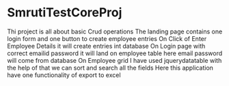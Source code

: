# SmrutiTestCoreProj
Thi project is all about basic Crud operations
The landing page contains one login form and one button to create employee entries
On Click of Enter Employee Details it will create entries int database
On Login page with correct emailid password it will land on employee table here email password will come from database
On Employee grid I have used jquerydatatable with the help of that we can sort and search all the fields
Here this application have one functionality of export to excel 

